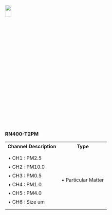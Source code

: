 <img src="https://github.com/user-attachments/assets/771264bf-60dc-46db-bd62-2f0d790b0e11" width="20%" height="10%">
<body>
    <h3>RN400-T2PM</h3>
    <table>
        <tr>
            <th>Channel Description</th>
            <th>Type</th>
        </tr>
        <tr>
            <td style="white-space: nowrap; padding: 10px; line-height: 1.8;">
                • CH1 : PM2.5 <br>
                • CH2 : PM10.0 <br>
                • CH3 : PM0.5 <br>
                • CH4 : PM1.0 <br>
                • CH5 : PM4.0 <br>
                • CH6 : Size um <br>
            </td>
            <td style="white-space: nowrap; padding: 10px; line-height: 1.8;">
                • Particular Matter<br>
            </td>
        </tr>
    </table>
</body>